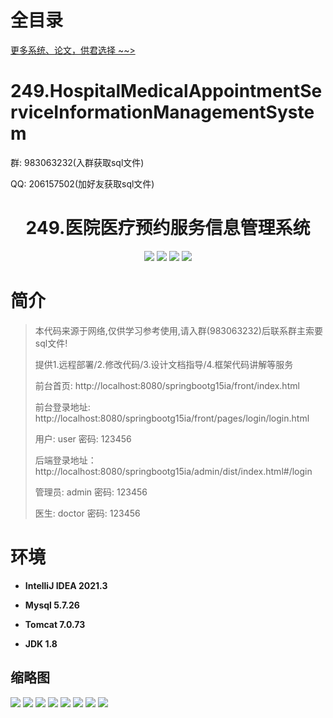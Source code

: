 # 全目录

[更多系统、论文，供君选择 ~~>](https://www.bitwise.net.cn)

# 249.HospitalMedicalAppointmentServiceInformationManagementSystem

<p>群: 983063232(入群获取sql文件)</p>
<p>QQ: 206157502(加好友获取sql文件)</p>

<p><h1 align="center">249.医院医疗预约服务信息管理系统</h1></p>


<p align="center">
	<img src="https://img.shields.io/badge/jdk-1.8-orange.svg"/>
    <img src="https://img.shields.io/badge/springboot-5.x-lightgrey.svg"/>
    <img src="https://img.shields.io/badge/vue-3.x-blue.svg"/>
    <img src="https://img.shields.io/badge/mybatis-5.x-yellow.svg"/>
</p>

# 简介

> 本代码来源于网络,仅供学习参考使用,请入群(983063232)后联系群主索要sql文件!
>
> 提供1.远程部署/2.修改代码/3.设计文档指导/4.框架代码讲解等服务
> 
> 前台首页: http://localhost:8080/springbootg15ia/front/index.html
> 
> 前台登录地址: http://localhost:8080/springbootg15ia/front/pages/login/login.html
> 
> 用户: user 密码: 123456
>
> 后端登录地址：http://localhost:8080/springbootg15ia/admin/dist/index.html#/login
>
> 管理员: admin   密码: 123456
> 
> 医生: doctor   密码: 123456
>

# 环境

- <b>IntelliJ IDEA 2021.3</b>

- <b>Mysql 5.7.26</b>

- <b>Tomcat 7.0.73</b>

- <b>JDK 1.8</b>




## 缩略图

![](https://bitwise.oss-cn-heyuan.aliyuncs.com/2024/9/10/75dafe07-18c4-4cb6-a9cd-05f9e94fc142.png)
![](https://bitwise.oss-cn-heyuan.aliyuncs.com/2024/9/10/63cbf8d8-6c08-49e2-b491-0beca5977cf9.png)
![](https://bitwise.oss-cn-heyuan.aliyuncs.com/2024/9/10/bf3311bd-94b4-49aa-bfe6-fb55cfb67569.png)
![](https://bitwise.oss-cn-heyuan.aliyuncs.com/2024/9/10/9c2c64b1-ee73-4a56-872c-eb8d97281c86.png)
![](https://bitwise.oss-cn-heyuan.aliyuncs.com/2024/9/10/691fe160-e155-437e-a73a-70c240e27ddc.png)
![](https://bitwise.oss-cn-heyuan.aliyuncs.com/2024/9/10/1fe889e0-a766-4669-820e-de642fb75b1c.png)
![](https://bitwise.oss-cn-heyuan.aliyuncs.com/2024/9/10/d862d6b9-de5c-4aa0-aec2-dc4161e54259.png)
![](https://bitwise.oss-cn-heyuan.aliyuncs.com/2024/9/10/25bb0ccc-0c8f-400c-89b9-c790a1f00943.png)


